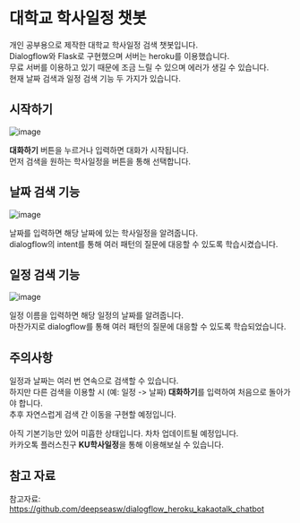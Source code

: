 # 대학교 학사일정 챗봇   

개인 공부용으로 제작한 대학교 학사일정 검색 챗봇입니다.    
Dialogflow와 Flask로 구현했으며 서버는 heroku를 이용했습니다.    
무료 서버를 이용하고 있기 때문에 조금 느릴 수 있으며 에러가 생길 수 있습니다.  
현재 날짜 검색과 일정 검색 기능 두 가지가 있습니다.  

## 시작하기  
  
![image](https://user-images.githubusercontent.com/38031783/48694087-baaeec00-ec1e-11e8-89fb-b217b98938b6.png)  
  
**대화하기** 버튼을 누르거나 입력하면 대화가 시작됩니다.  
먼저 검색을 원하는 학사일정을 버튼을 통해 선택합니다.

## 날짜 검색 기능  
  
![image](https://user-images.githubusercontent.com/38031783/48693760-d9f94980-ec1d-11e8-9048-6895338a81bf.png)  
  
날짜를 입력하면 해당 날짜에 있는 학사일정을 알려줍니다.  
dialogflow의 intent를 통해 여러 패턴의 질문에 대응할 수 있도록 학습시켰습니다.

## 일정 검색 기능  
  
![image](https://user-images.githubusercontent.com/38031783/48694539-f0080980-ec1f-11e8-9e73-81e4aa1604c3.png)
  
일정 이름을 입력하면 해당 일정의 날짜를 알려줍니다.  
마찬가지로 dialogflow를 통해 여러 패턴의 질문에 대응할 수 있도록 학습되었습니다.  

## 주의사항  
일정과 날짜는 여러 번 연속으로 검색할 수 있습니다.  
하지만 다른 검색을 이용할 시 (예: 일정 -> 날짜) **대화하기**를 입력하여 처음으로 돌아가야 합니다.  
추후 자연스럽게 검색 간 이동을 구현할 예정입니다.  

아직 기본기능만 있어 미흡한 상태입니다. 차차 업데이트될 예정입니다.   
카카오톡 플러스친구 **KU학사일정**을 통해 이용해보실 수 있습니다.  

## 참고 자료  
참고자료: https://github.com/deepseasw/dialogflow_heroku_kakaotalk_chatbot  
